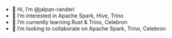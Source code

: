 - 👋 Hi, I’m @jalpan-randeri
- 👀 I’m interested in Apache Spark, Hive, Trino
- 🌱 I’m currently learning Rust & Trino, Celebron
- 💞️ I’m looking to collaborate on Apache Spark, Trino, Celebron

<!---
jalpan-randeri/jalpan-randeri is a ✨ special ✨ repository because its `README.md` (this file) appears on your GitHub profile.
You can click the Preview link to take a look at your changes.
--->
